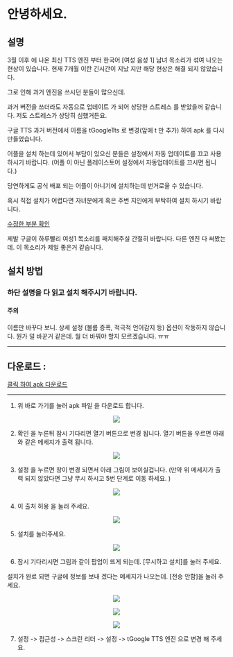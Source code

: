 # 안녕하세요. 

## 설명 

3월 이후 에 나온 최신 TTS 엔진 부터 한국어 [여성 음성 1] 남녀 목소리가 섞여 나오는 현상이 있습니다. 
현재 7개월 이란 긴시간이 지났 지만 해당 현상은 해결 되지 않았습니다. 

그로 인해 과거 엔진을 쓰시던 분들이 많으신데. 

과거 버전을 쓰더라도 자동으로 업데이트 가 되어 상당한 스트레스 를 받았을꺼 같습니다. 저도 스트레스가 상당히 심했거든요. 

구글 TTS 과거 버전에서 이름을 tGoogleTts 로 변경(앞에 t 만 추가) 하여 apk 를 다시 만들었습니다. 

어플을 설치 하는데 있어서 부담이 있으신 분들은 설정에서 자동 업데이트를 끄고 사용하시기 바랍니다. (어플 이 아닌 플레이스토어 설정에서 자동업데이트를 끄시면 됩니다.)

당연하게도 공식 배포 되는 어플이 아니기에 설치하는데 번거로울 수 있습니다. 

혹시 직접 설치가 어렵다면 자녀분에게 혹은 주변 지인에게 부탁하여 설치 하시기 바랍니다. 

[수정한 부분 확인](https://github.com/khjde1207/openTextView/blob/main/datas/ttsapk/backup.txt)

제발 구글이 하루빨리 여성1 목소리를 패치해주실 간절히 바랍니다. 다른 엔진 다 써봤는데. 이 목소리가 제일 좋은거 같습니다. 

## 설치 방법 

### 하단 설명을 다 읽고 설치 해주시기 바랍니다. 

#### 주의 

이름만 바꾸다 보니. 상세 설정 (볼륨 증폭, 적극적 언어감지 등) 옵션이 작동하지 않습니다. 뭔가 덜 바꾼거 같은데. 뭘 더 바꿔야 할지 모르겠습니다. ㅠㅠ  

---
## 다운로드 : 
[클릭 하여 apk 다운로드](https://github.com/khjde1207/openTextView/raw/main/datas/ttsapk/tgoogle-tts.apk)

---
1. 위 바로 가기를 눌러 apk 파일 을 다운로드 합니다. 

<p align='center'>
    <img src="https://github.com/khjde1207/openTextView/raw/main/datas/ttsapk/img/1.png" />
</p>

2. 확인 을 누른뒤 잠시 기다리면 열기 버튼으로 변경 됩니다. 열기 버튼을 우르면 아래와 같은 메세지가 출력 됩니다. 

<p align='center'>
    <img src="https://github.com/khjde1207/openTextView/raw/main/datas/ttsapk/img/2.png" />
</p>

3. 설정 을 누르면 창이 변경 되면서 아래 그림이 보이실겁니다. (만약 위 메세지가 출력 되지 않았다면 그냥 무시 하시고 5번 단계로 이동 하세요. )

<p align='center'>
    <img src="https://github.com/khjde1207/openTextView/raw/main/datas/ttsapk/img/3.png" />
</p>

4. 이 출처 허용 을 눌러 주세요. 


<p align='center'>
    <img src="https://github.com/khjde1207/openTextView/raw/main/datas/ttsapk/img/4.png" />
</p>

5. 설치를 눌러주세요. 

<p align='center'>
    <img src="https://github.com/khjde1207/openTextView/raw/main/datas/ttsapk/img/5.png" />
</p>

6. 잠시 기다리시면 그림과 같이 팝업이 뜨게 되는데. [무시하고 설치]를 눌러 주세요.

설치가 완료 되면 구글에 정보를 보내 겠다는 메세지가 나오는데. [전송 안함]을 눌러 주세요. 


<p align='center'>
    <img src="https://github.com/khjde1207/openTextView/raw/main/datas/ttsapk/img/6.png" />
</p>

<p align='center'>
    <img src="https://github.com/khjde1207/openTextView/raw/main/datas/ttsapk/img/7.png" />
</p>

<p align='center'>
    <img src="https://github.com/khjde1207/openTextView/raw/main/datas/ttsapk/img/8.png" />
</p>

7. 설정 -> 접근성 -> 스크린 리더 -> 설정 -> tGoogle TTS 엔진 으로 변경 해 주세요.